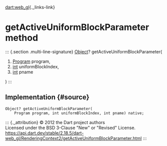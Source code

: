 [dart:web\_gl](../../dart-web_gl/dart-web_gl-library){._links-link}

getActiveUniformBlockParameter method
=====================================

::: {.section .multi-line-signature}
[Object](../../dart-core/object-class)? getActiveUniformBlockParameter(

1.  [Program](../program-class) program,
2.  [int](../../dart-core/int-class) uniformBlockIndex,
3.  [int](../../dart-core/int-class) pname

)
:::

Implementation {#source}
--------------

``` {.language-dart data-language="dart"}
Object? getActiveUniformBlockParameter(
    Program program, int uniformBlockIndex, int pname) native;
```

::: {._attribution}
© 2012 the Dart project authors\
Licensed under the BSD 3-Clause \"New\" or \"Revised\" License.\
<https://api.dart.dev/stable/2.18.5/dart-web_gl/RenderingContext2/getActiveUniformBlockParameter.html>
:::
